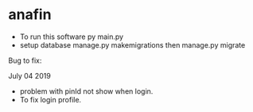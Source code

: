 # anafin

- To run this software py main.py
- setup database manage.py makemigrations then manage.py migrate

Bug to fix:

July 04 2019
- problem with pinId not show when login.
- To fix login profile.
